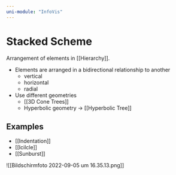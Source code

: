 ```yaml
---
uni-module: "InfoVis"
---
```


# Stacked Scheme

Arrangement of elements in [[Hierarchy]].

- Elements are arranged in a bidirectional relationship to another
  - vertical
  - horizontal
  - radial
- Use different geometries
  - [[3D Cone Trees]]
  - Hyperbolic geometry → [[Hyperbolic Tree]]

## Examples

- [[Indentation]]
- [[Icilcle]]
- [[Sunburst]]

![[Bildschirmfoto 2022-09-05 um 16.35.13.png]]
